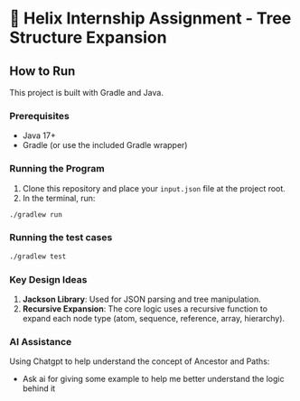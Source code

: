 # 🌳 Helix Internship Assignment - Tree Structure Expansion

## How to Run
This project is built with Gradle and Java.

### Prerequisites
- Java 17+
- Gradle (or use the included Gradle wrapper)

### Running the Program
1. Clone this repository and place your `input.json` file at the project root.
2. In the terminal, run:

```bash
./gradlew run
```

### Running the test cases
```bash
./gradlew test
```

### Key Design Ideas
1. **Jackson Library**: Used for JSON parsing and tree manipulation.
2. **Recursive Expansion**: The core logic uses a recursive function to expand each node type (atom, sequence, reference, array, hierarchy).

### AI Assistance
Using Chatgpt to help understand the concept of Ancestor and Paths:
- Ask ai for giving some example to help me better understand the logic behind it

